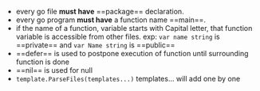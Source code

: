 - every go file **must have** ==package== declaration.
- every go program **must have** a function name ==main==.
- if the name of a function, variable starts with Capital letter, that function variable is accessible from other files. exp: `var name string` is ==private== and `var Name string` is ==public==
- ==defer== is used to postpone execution of function until surrounding function is done
- ==nil== is used for null
- `template.ParseFiles(templates...)` templates... will add one by one